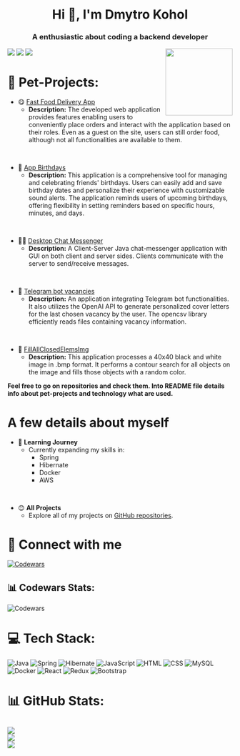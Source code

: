 <h1 align="center">Hi 👋, I'm Dmytro Kohol</h1>

<h3 align="center">A enthusiastic about coding a backend developer</h3>

<img align="right" height="150" src="https://i0.wp.com/pixelbox.ru/wp-content/uploads/2021/10/gif-for-steam-pixelbox.ru-8.gif?w=900&ssl=1"  />

![](https://img.shields.io/github/followers/dima666Sik.svg?style=social)
![](https://img.shields.io/github/stars/dima666Sik/dima666Sik.svg?style=social)
![](https://visitcount.itsvg.in/api?id=dima666Sik&icon=0&color=0)

# 🎯 Pet-Projects:

- 😋 [Fast Food Delivery App](https://github.com/dima666Sik/Fast-Food-Delivery-App)
    - **Description:** The developed web application provides features enabling users to conveniently place orders and
      interact with the application based on their roles. Even as a guest on the site, users can still order food,
      although not all functionalities are available to them.

<br>

- 🎈 [App Birthdays](https://github.com/dima666Sik/AppBirthdays)
    - **Description:** This application is a comprehensive tool for managing and celebrating friends' birthdays.
      Users can easily add and save birthday dates and personalize their experience with customizable sound alerts.
      The application reminds users of upcoming birthdays, offering flexibility in setting reminders based on specific
      hours, minutes, and days.

<br>

- 👨‍💻 [Desktop Chat Messenger](https://github.com/dima666Sik/Desktop-Chat-Messenger)
    - **Description:** A Client-Server Java chat-messenger application with GUI on both client and server sides. Clients
      communicate with the server to send/receive messages.

<br>

- 🤖 [Telegram bot vacancies](https://github.com/dima666Sik/telegram-bot-vacancies)
    - **Description:** An application integrating Telegram bot functionalities. It also utilizes the OpenAI API to
      generate personalized cover letters for the last chosen vacancy by the user. The opencsv library efficiently reads
      files containing vacancy information.

<br>

- 🎨 [FillAllClosedElemsImg](https://github.com/dima666Sik/FillAllClosedElemsImg)
    - **Description:** This application processes a 40x40 black and white image in .bmp format. It performs a contour
      search for all objects on the image and fills those objects with a random color.

**Feel free to go on repositories and check them.
Into README file details info about pet-projects and technology what are used.**

# A few details about myself

- 🌱 **Learning Journey**
    - Currently expanding my skills in:
        - Spring
        - Hibernate
        - Docker
        - AWS

<br>

- 😊 **All Projects**
    - Explore all of my projects on [GitHub repositories](https://github.com/dima666Sik?tab=repositories).

<!--<br>-->
<!--<br>-->
<!-- - 📄 Know about my experiences [fail link](fail link)-->

# 📱 Connect with me

[![Codewars](https://img.shields.io/badge/codewars-black?style=for-the-badge&logo=codewars&logoColor=#B1361E)](https://www.codewars.com/users/lazyness)

## 📊 Codewars Stats:

![Codewars](https://github.r2v.ch/codewars?user=lazyness&name=true&top_languages=true&stroke=%23b36244&theme=gradient)

# 💻 Tech Stack:

![Java](https://img.shields.io/badge/java-%23ED8B00.svg?style=for-the-badge&logo=openjdk&logoColor=white)
![Spring](https://img.shields.io/badge/spring-%236DB33F.svg?style=for-the-badge&logo=spring&logoColor=white)
![Hibernate](https://img.shields.io/badge/hibernate-black?style=for-the-badge&logo=hibernate&logoColor=#59666C)
![JavaScript](https://img.shields.io/badge/javascript-%23323330.svg?style=for-the-badge&logo=javascript&logoColor=%23F7DF1E)
![HTML](https://img.shields.io/badge/html5-black?style=for-the-badge&logo=html5&logoColor=#E34F26)
![CSS](https://img.shields.io/badge/Css3-black?style=for-the-badge&logo=css3&logoColor=#1572B6)
![MySQL](https://img.shields.io/badge/mysql-%2300000f.svg?style=for-the-badge&logo=mysql&logoColor=white)
![Docker](https://img.shields.io/badge/docker-%230db7ed.svg?style=for-the-badge&logo=docker&logoColor=white)
![React](https://img.shields.io/badge/react-%2320232a.svg?style=for-the-badge&logo=react&logoColor=%2361DAFB)
![Redux](https://img.shields.io/badge/Redux-black?style=for-the-badge&logo=redux&logoColor=#764ABC)
![Bootstrap](https://img.shields.io/badge/bootstrap-black?style=for-the-badge&logo=bootstrap&logoColor=#7952B3)

# 📊 GitHub Stats:

![](https://github-readme-stats.vercel.app/api?username=dima666Sik&theme=dark&hide_border=false&include_all_commits=false&count_private=false)<br/>
![](https://github-readme-streak-stats.herokuapp.com/?user=dima666Sik&theme=dark&hide_border=false)<br/>
![](https://github-readme-stats.vercel.app/api/top-langs/?username=dima666Sik&theme=dark&hide_border=false&include_all_commits=false&count_private=false&layout=compact)
---


